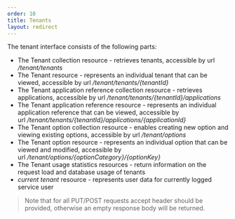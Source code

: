 ```yaml
---
order: 10
title: Tenants
layout: redirect
---
```


The tenant interface consists of the following parts:

-   The Tenant collection resource - retrieves tenants, accessible by url */tenant/tenants*
-   The Tenant resource - represents an individual tenant that can be viewed, accessible by url */tenant/tenants/{tenantId}*
-   The Tenant application reference collection resource - retrieves applications, accessible by url */tenant/tenants/{tenantId}/applications*
-   The Tenant application reference resource - represents an individual application reference that can be viewed, accessible by url */tenant/tenants/{tenantId}/applications/{applicationId}*
-   The Tenant option collection resource - enables creating new option and viewing existing options, accessible by url */tenant/options*
-   The Tenant option resource - represents an individual option that can be viewed and modified, accessible by url */tenant/options/{optionCategory}/{optionKey}*
-   The Tenant usage statistics resources - return information on the request load and database usage of tenants
-   *current tenant* resource - represents user data for currently logged service user
 
> Note that for all PUT/POST requests accept header should be provided, otherwise an empty response body will be returned.
